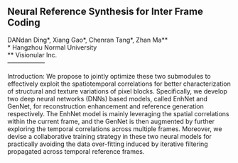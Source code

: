 ## Neural Reference Synthesis for Inter Frame Coding
DANdan Ding*, Xiang Gao*, Chenran Tang*, Zhan Ma**<br>
\* Hangzhou Normal University<br>
** Visionular Inc.<br>
——————

Introduction:
We propose to jointly optimize these two submodules to effectively exploit the spatiotemporal correlations for better characterization of structural and texture variations of pixel blocks. Specifically, we develop two deep neural networks
(DNNs) based models, called EnhNet and GenNet, for reconstruction enhancement and reference generation respectively. The EnhNet model is mainly leveraging the spatial correlations
within the current frame, and the GenNet is then augmented by further exploring the temporal correlations across multiple frames. Moreover, we devise a collaborative training strategy in
these two neural models for practically avoiding the data over-fitting induced by iterative filtering propagated across temporal reference frames.

